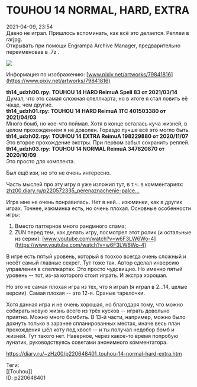TOUHOU 14 NORMAL, HARD, EXTRA
==============================

   
 2021-04-09, 23:54   
  Давно не играл. Пришлось вспоминать, как всё это делается. Реплеи в rarjpg.   
 Открывать при помощи Engrampa Archive Manager, предварительно переименовав в .7z .   
   
  ![](https://d.radikal.ru/d18/2104/15/7eac01f6e6f9.jpg)    
   
 Информация по изображению:  [www.pixiv.net/artworks/79841816](https://www.pixiv.net/artworks/79841816)    
   
  **th14\_udzh00.rpy: TOUHOU 14 HARD ReimuA Spell 83 от 2021/03/14**    
 Думал, что это самая сложная спеллкарта, но в итоге я стал ловить её чаще, чем другие.   
  **th14\_udzh01.rpy: TOUHOU 14 HARD ReimuA 1TC 401503380 от 2021/04/03**    
 Много бомб, но кое-что поймал. Хотя в конце осталась куча жизней, в целом прохождением я не доволен. Гораздо лучше всё это могло быть.   
  **th14\_udzh02.rpy: TOUHOU 14 EXTRA ReimuA 198229880 от 2020/11/07**    
 Это второе прохождение экстры. При первом забыл сохранить реплей.   
  **th14\_udzh03.rpy: TOUHOU 14 NORMAL ReimuA 347820870 от 2020/10/09**    
 Это просто для комплекта.   
   
 Был ещё изи, но это не очень интересно.   
   
 Часть мыслей про эту игру я уже изложил тут, в т.ч. в комментариях:   
  [zhz00.diary.ru/p220572335\_perenaznachenie-palce...](Переназначение%20пальцев%20в%20релаьности)    
   
 Игра мне не очень понравилась. Нет в ней... изюминки, как в других играх. Точнее, изюминка есть, но очень плохая. Основные особенности игры:   
 1) Вместо паттернов много рандмного спама;   
 2) ZUN перед тем, как делать игру, посмотрел этот ролик (и остальные из серии):  [www.youtube.com/watch?v=w6F3LW6Wo-4](https://www.youtube.com/watch?v=w6F3LW6Wo-4)    
   
 В игре есть пятый уровень, который в тоохоо всегда очень сложный и несёт самый главные секрет. Тут тоже так. Автор сделал инверсию управления в спеллкартах. Это просто чудовищно. Но именно пятый уровень -- тот, из-за которого стоит играть. И экстра хорошая.   
   
 Но это не самая плохая игра из тех, что я играл (я играл в 2...14, целые версии). Самая плохая -- это 12-я. Сраные тарелочки.   
   
 Хотя данная игра и не очень хорошая, но благодаря тому, что можно собирать новую жизнь всего из трёх кусков -- играть довольно приятно. Можно много бомбить. В 13-й части, например, можно было дохнуть только в заранее спланированных местах, иначе весь план прохождения шёл коту под хвост -- и ты получал недобор бомб и жизней. Тут такого нет. Наверное, через какое-то время попробую лунатик, руководствуясь советами анонимного комментатора.   
   
    
 <https://diary.ru/~zHz00/p220648401_touhou-14-normal-hard-extra.htm>   
   
 Теги:   
 [[Touhou]]   
 ID: p220648401